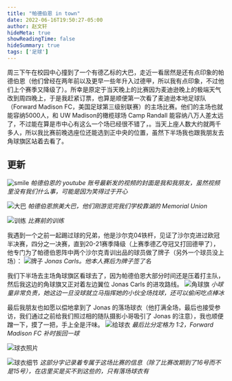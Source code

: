 ```yaml
---
title: "帕德伯恩 in town"
date: 2022-06-16T19:50:27-05:00
author: 赵文轩
hideMeta: true
showReadingTime: false
hideSummary: true
tags: ['足球']
---
```


周三下午在校园中心撞到了一个有德乙标的大巴，走近一看居然是还有点印象的帕德伯恩（他们曾经在两年前以及更早一些年升入过德甲，所以我有点印象，不过他们上个赛季又降级了）。所幸是原定于当天晚上的比赛因为麦迪逊晚上的极端天气改到周四晚上，于是我赶紧订票，也算是顺便第一次看了麦迪逊本地足球队（Forward Madison FC，美国足球第三级别联赛）的主场比赛。他们的主场也就能容纳5000人，和 UW Madison的橄榄球场 Camp Randall 能容纳八万人差太远了，不过能在算是市中心有这么一个场已经很不错了，。当天上座人数大约就两千多人，所以我比赛前晚选座位还能选到正中央的位置，虽然下半场我也跟我朋友去角球旗区站着去看了。

## 更新
![smile](thumbnail.png)
_帕德伯恩的 youtube 账号最新发的视频的封面是我和我朋友，虽然视频里没有我们什么事，可能是因为笑得过于开心_

![大巴](bus.jpg)
_帕德伯恩旅美大巴，他们刚游览完我们学校靠湖的 Memorial Union_

![训练](training.jpg)
_比赛前的训练_

我遇到一个之前一起踢过球的兄弟，他是沙尔克04铁杆，见证了沙尔克进过欧冠半决赛，四分之一决赛，直到20-21赛季降级（上赛季德乙夺冠又打回德甲了），他专门为了帕德伯恩阵中两个沙尔克青训出品的球员做了牌子（另外一个球员没上场）：
![牌子](board.JPG)
_Jonas Carls。他本人赛后为牌子签了名_

我们下半场去主场角球旗区看球去了，因为帕德伯恩大部分时间还是压着打主队，然后我这边的角球旗又正对着左边翼位 Jonas Carls 的进攻路线。
![角球旗](corner.jpg)
_小球童非常负责，她这边一旦没球就立马指挥她的小伙全场找球，还可以偷闲吃点棒冰_

最后我朋友也如愿以偿地拿到了 Jonas 的落场球衣（他打满全场，最后也接受参访，我们通过之前给我们照过相的随队摄影小哥吸引了 Jonas 的注意），我也顺便蹭一下，摸了一把，手上全是汗味。
![给球衣](give_shirt.jpg)
_最后比分定格为 1:2，Forward Madison FC 补时扳回一球_

![球衣照片](jersey.jpg)

![球衣细节](feature.JPG)
_这部分字记录着专属于这场比赛的信息（除了比赛改期到了16号而不是15号），在店里买是买不到这些的，只有落场球衣有_